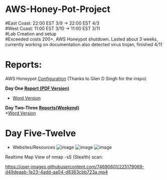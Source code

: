 # AWS-Honey-Pot-Project
#East Coast: 22:00 EST 3/9 -> 22:00 EST 4/3 <br>
#West Coast: 11:00 EST 3/10 -> 11:00 EST 3/11 <br>
#Lab Creation and setup <br>
#Exceeded costs 200+, AWS Honeypot shutdown. Lasted about 3 weeks, currently working on documentation also detected virus trojan, finished 4/11 <br>
# Reports: <br>

AWS Honeypot [Configuration](https://github.com/BrennenT7/AWS-Honey-Pot-Project/blob/main/AWS%20Honeypot%20Configuration%20Lab.pdf) (Thanks to Glen D Singh for the inspo) <br>



**Day One [Report  (PDF Version)](https://github.com/BrennenT7/AWS-Honey-Pot-Project/blob/main/AWS%20Honeypot%20Day%201%20Observations.pdf)**
* [Word Version](https://github.com/BrennenT7/AWS-Honey-Pot-Project/blob/main/AWS%20Honeypot%20Day%201%20Observations%20(Word).docx)<br>


**Day Two-Three [Reports(Weekend)](https://github.com/BrennenT7/AWS-Honey-Pot-Project/blob/main/AWS%20Honeypot%20Day%202-3%20Observations%20(Weekend).pdf)**<br>
*[Word Version]()<br>
# Day Five-Twelve
 * Websites/Resources
![image](https://user-images.githubusercontent.com/74690601/224519289-12eaa89a-ec66-4532-ae42-510e735356b7.png)
![image](https://user-images.githubusercontent.com/74690601/224519772-3b9d9407-72aa-4ed7-aa7a-ac26ada91a50.png)
![image](https://user-images.githubusercontent.com/74690601/224519801-a76d082d-08ef-429e-8c75-de56ab340bc6.png)

Realtime Map View of nmap -sS (Stealth) scan: 



https://user-images.githubusercontent.com/74690601/225179069-d49deaab-1e23-4add-aa04-d8363cbb723a.mp4

